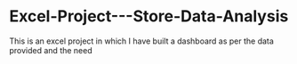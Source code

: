 # Excel-Project---Store-Data-Analysis
This is an excel project in which I have built a dashboard as per the data provided and the need

